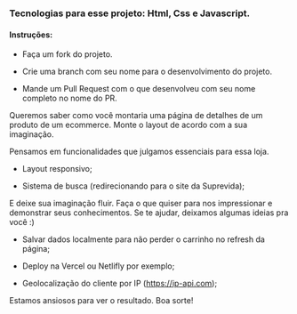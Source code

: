 ### Tecnologias para esse projeto: Html, Css e Javascript.



#### Instruções:



- Faça um fork do projeto.



- Crie uma branch com seu nome para o desenvolvimento do projeto.



- Mande um Pull Request com o que desenvolveu com seu nome completo no nome do PR.




Queremos saber como você montaria uma página de detalhes de um produto de um ecommerce. Monte o layout de acordo com a sua imaginação.




Pensamos em funcionalidades que julgamos essenciais para essa loja.




- Layout responsivo;



- Sistema de busca (redirecionando para o site da Suprevida);





E deixe sua imaginação fluir. Faça o que quiser para nos impressionar e demonstrar seus conhecimentos. Se te ajudar, deixamos algumas ideias pra você :)




- Salvar dados localmente para não perder o carrinho no refresh da página;



- Deploy na Vercel ou Netlifly por exemplo;



- Geolocalização do cliente por IP (https://ip-api.com);




Estamos ansiosos para ver o resultado. Boa sorte!
